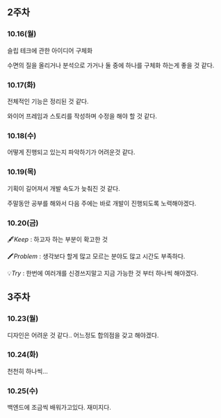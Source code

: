 ## 2주차

### 10.16(월)

슬립 테크에 관한 아이디어 구체화

수면의 질을 올리거나 분석으로 가거나 둘 중에 하나를 구체화 하는게 좋을 것 같다.

### 10.17(화)

전체적인 기능은 정리된 것 같다.

와이어 프레임과 스토리를 작성하며 수정을 해야 할 것 같다.

### 10.18(수)

어떻게 진행되고 있는지 파악하기가 어려운것 같다.

### 10.19(목)

기획이 길어져서 개발 속도가 늦춰진 것 같다.

주말동안 공부를 해와서 다음 주에는 바로 개발이 진행되도록 노력해야겠다.

### 10.20(금)

🖋️*Keep* : 하고자 하는 부분이 확고한 것

🖍️*Problem* : 생각보다 할게 많고 모르는 분야도 많고 시간도 부족하다.

💡*Try* : 한번에 여러개를 신경쓰지말고 지금 가능한 것 부터 하나씩 해야겠다.

## 3주차

### 10.23(월)

디자인은 어려운 것 같다.. 어느정도 합의점을 갖고 해야겠다.

### 10.24(화)

천천히 하나씩...

### 10.25(수)

백엔드에 조금씩 배워가고있다. 재미지다.
